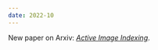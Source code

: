 ```yaml
---
date: 2022-10
---
```


New paper on Arxiv: [*Active Image Indexing*](publications/activeindexing/).
